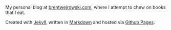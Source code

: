 My personal blog at [brentwejrowski.com](http://brentwejrowski.com), where I attempt to chew on books that I eat.

Created with [Jekyll](http://jekyllrb.com/), written in [Markdown](http://daringfireball.net/projects/markdown/) and hosted via [Github Pages](https://pages.github.com/).
